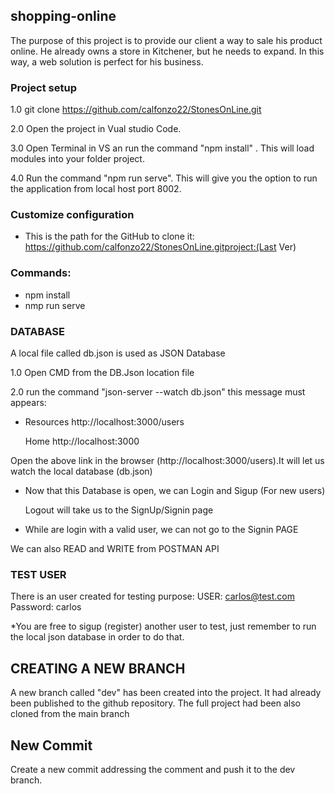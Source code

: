 ## shopping-online
The purpose of this project is to provide our client a way to sale his product online. He already owns a store in Kitchener, but he needs to expand. In this way, a web solution is perfect for his business.

### Project setup

1.0 git clone https://github.com/calfonzo22/StonesOnLine.git

2.0 Open the project in Vual studio Code. 

3.0 Open Terminal in VS an run the command "npm install" . This will load modules into your folder project.

4.0 Run the command "npm run serve". This will give you the option to run the application from local host port 8002.

### Customize configuration

* This is the path for the GitHub to clone it: https://github.com/calfonzo22/StonesOnLine.gitproject:(Last Ver)
 
### Commands:
- npm install
- nmp run serve

### DATABASE

  A local file called db.json is used as JSON Database
  
  1.0 Open CMD from the DB.Json location file

  2.0 run the command "json-server --watch db.json"
  this message must appears:
* Resources
  http://localhost:3000/users

  Home
  http://localhost:3000

 Open the above link in the browser (http://localhost:3000/users).It will let us watch the local database (db.json)

* Now that this Database is open, we can Login and Sigup (For new users)

  Logout will take us to the SignUp/Signin page
* While are login with a valid user, we can not go to the Signin PAGE

 We can also READ and WRITE from POSTMAN API

### TEST USER
There is an user created for testing purpose:
USER:     carlos@test.com
Password: carlos

*You are free to sigup (register) another user to test, just remember to run the local json database in order to do that.

## CREATING A NEW BRANCH
A new branch called "dev" has been created into the project. It had already been published to the github repository. The full project had been also cloned from the main branch

## New Commit
Create a new commit addressing the comment and push it to the dev branch.
